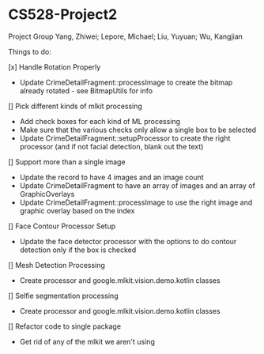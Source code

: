 # CS528-Project2
Project Group 
Yang, Zhiwei; Lepore, Michael; Liu, Yuyuan; Wu, Kangjian

Things to do:

[x] Handle Rotation Properly
* Update CrimeDetailFragment::processImage to create the bitmap already rotated - see BitmapUtils for info

[] Pick different kinds of mlkit processing
* Add check boxes for each kind of ML processing
* Make sure that the various checks only allow a single box to be selected
* Update CrimeDetailFragment::setupProcessor to create the right processor (and if not facial detection, blank out the text)

[] Support more than a single image
* Update the record to have 4 images and an image count
* Update CrimeDetailFragment to have an array of images and an array of GraphicOverlays
* Update CrimeDetailFragment::processImage to use the right image and graphic overlay based on the index

[] Face Contour Processor Setup
* Update the face detector processor with the options to do contour detection only if the box is checked

[] Mesh Detection Processing
* Create processor and google.mlkit.vision.demo.kotlin classes

[] Selfie segmentation processing
* Create processor and google.mlkit.vision.demo.kotlin classes

[] Refactor code to single package
* Get rid of any of the mlkit we aren't using
